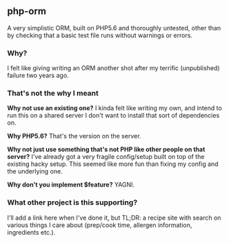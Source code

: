 ## php-orm

A very simplistic ORM, built on PHP5.6 and thoroughly untested, other than by
checking that a basic test file runs without warnings or errors.

### Why?

I felt like giving writing an ORM another shot after my terrific (unpublished)
failure two years ago.

### That's not the why I meant

**Why not use an existing one?** I kinda felt like writing my own, and intend to
run this on a shared server I don't want to install that sort of dependencies
on.

**Why PHP5.6?** That's the version on the server.

**Why not just use something that's not PHP like other people on that server?**
I've already got a very fragile config/setup built on top of the existing hacky
setup. This seemed like more fun than fixing my config and the underlying one.

**Why don't you implement $feature?** YAGNI.

### What other project is this supporting?

I'll add a link here when I've done it, but TL;DR: a recipe site with search on
various things I care about (prep/cook time, allergen information, ingredients
etc.).
